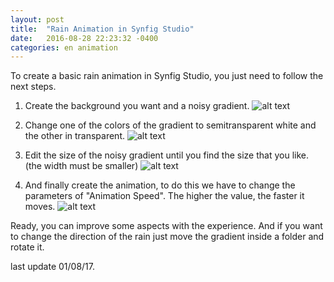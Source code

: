 ```yaml
---
layout: post
title:  "Rain Animation in Synfig Studio"
date:   2016-08-28 22:23:32 -0400
categories: en animation
---
```



To create a basic rain animation in Synfig Studio, you just need to follow the next steps.

1. Create the background you want and a noisy gradient.
![alt text](http://soopproject.tk/assets/img/synfigstudio-basic-rain-1.jpg "Step 1")

2. Change one of the colors of the gradient to semitransparent white and the other in transparent.
![alt text](http://soopproject.tk/assets/img/synfigstudio-basic-rain-2.jpg "Step 2")

3. Edit the size of the noisy gradient until you find the size that you like. (the width must be smaller)
![alt text](http://soopproject.tk/assets/img/synfigstudio-basic-rain-3.gif "Step 3")

4. And finally create the animation, to do this we have to change the parameters of "Animation Speed". The higher the value, the faster it moves.
![alt text](http://soopproject.tk/assets/img/synfigstudio-basic-rain-4.gif "Step 4")

Ready, you can improve some aspects with the experience. And if you want to change the direction of the rain just move the gradient inside a folder and rotate it.

last update 01/08/17.
